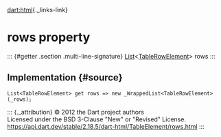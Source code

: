 [dart:html](../../dart-html/dart-html-library){._links-link}

rows property
=============

::: {#getter .section .multi-line-signature}
[List](../../dart-core/list-class)\<[TableRowElement](../tablerowelement-class)\>
rows
:::

Implementation {#source}
--------------

``` {.language-dart data-language="dart"}
List<TableRowElement> get rows => new _WrappedList<TableRowElement>(_rows);
```

::: {._attribution}
© 2012 the Dart project authors\
Licensed under the BSD 3-Clause \"New\" or \"Revised\" License.\
<https://api.dart.dev/stable/2.18.5/dart-html/TableElement/rows.html>
:::
